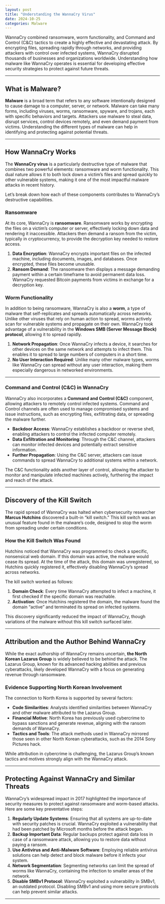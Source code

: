 ```yaml
---
layout: post
title: "Understanding the WannaCry Virus"
date: 2024-10-25
categories: Malware
---
```


WannaCry combined ransomware, worm functionality, and Command and Control (C&C) tactics to create a highly effective and devastating attack. By encrypting files, spreading rapidly through networks, and providing attackers with control over infected systems, WannaCry disrupted thousands of businesses and organizations worldwide. Understanding how malware like WannaCry operates is essential for developing effective security strategies to protect against future threats.

---

## What is Malware?

**Malware** is a broad term that refers to any software intentionally designed to cause damage to a computer, server, or network. Malware can take many forms, including viruses, worms, ransomware, spyware, and trojans, each with specific behaviors and targets. Attackers use malware to steal data, disrupt services, control devices remotely, and even demand payment from victims. Understanding the different types of malware can help in identifying and protecting against potential threats.

---

## How WannaCry Works

The **WannaCry virus** is a particularly destructive type of malware that combines two powerful elements: ransomware and worm functionality. This dual nature allows it to both lock down a victim’s files and spread quickly to other vulnerable systems, making it one of the most impactful malware attacks in recent history.

Let’s break down how each of these components contributes to WannaCry’s destructive capabilities.

### Ransomware

At its core, WannaCry is **ransomware**. Ransomware works by encrypting the files on a victim’s computer or server, effectively locking down data and rendering it inaccessible. Attackers then demand a ransom from the victim, typically in cryptocurrency, to provide the decryption key needed to restore access.

1. **Data Encryption**: WannaCry encrypts important files on the infected machine, including documents, images, and databases. Once encrypted, these files become unusable.
2. **Ransom Demand**: The ransomware then displays a message demanding payment within a certain timeframe to avoid permanent data loss. WannaCry requested Bitcoin payments from victims in exchange for a decryption key.

### Worm Functionality

In addition to being ransomware, WannaCry is also a **worm**, a type of malware that self-replicates and spreads automatically across networks. Unlike other viruses that rely on human action to spread, worms actively scan for vulnerable systems and propagate on their own. WannaCry took advantage of a vulnerability in the **Windows SMB (Server Message Block) protocol**, allowing it to spread rapidly.

1. **Network Propagation**: Once WannaCry infects a device, it searches for other devices on the same network and attempts to infect them. This enables it to spread to large numbers of computers in a short time.
2. **No User Interaction Required**: Unlike many other malware types, worms like WannaCry can spread without any user interaction, making them especially dangerous in networked environments.

---

### Command and Control (C&C) in WannaCry

WannaCry also incorporates a **Command and Control (C&C)** component, allowing attackers to remotely control infected systems. Command and Control channels are often used to manage compromised systems and issue instructions, such as encrypting files, exfiltrating data, or spreading the malware further.

- **Backdoor Access**: WannaCry establishes a backdoor or reverse shell, enabling attackers to control the infected computer remotely.
- **Data Exfiltration and Monitoring**: Through the C&C channel, attackers can monitor infected devices and potentially extract sensitive information.
- **Further Propagation**: Using the C&C server, attackers can issue commands to spread WannaCry to additional systems within a network.

The C&C functionality adds another layer of control, allowing the attacker to monitor and manipulate infected machines actively, furthering the impact and reach of the attack.

---

## Discovery of the Kill Switch

The rapid spread of WannaCry was halted when cybersecurity researcher **Marcus Hutchins** discovered a built-in “kill switch.” This kill switch was an unusual feature found in the malware’s code, designed to stop the worm from spreading under certain conditions.

### How the Kill Switch Was Found

Hutchins noticed that WannaCry was programmed to check a specific, nonsensical web domain. If this domain was active, the malware would cease its spread. At the time of the attack, this domain was unregistered, so Hutchins quickly registered it, effectively disabling WannaCry’s spread across networks.

The kill switch worked as follows:

1. **Domain Check**: Every time WannaCry attempted to infect a machine, it first checked if the specific domain was reachable.
2. **Activation**: Once Hutchins registered the domain, the malware found the domain “active” and terminated its spread on infected systems. 

This discovery significantly reduced the impact of WannaCry, though variations of the malware without this kill switch surfaced later.

---

## Attribution and the Author Behind WannaCry

While the exact authorship of WannaCry remains uncertain, **the North Korean Lazarus Group** is widely believed to be behind the attack. The Lazarus Group, known for its advanced hacking abilities and previous cyberattacks, likely developed WannaCry with a focus on generating revenue through ransomware.

### Evidence Supporting North Korean Involvement

The connection to North Korea is supported by several factors:

- **Code Similarities**: Analysts identified similarities between WannaCry and other malware attributed to the Lazarus Group.
- **Financial Motive**: North Korea has previously used cybercrime to bypass sanctions and generate revenue, aligning with the ransom demands of WannaCry.
- **Tactics and Tools**: The attack methods used in WannaCry mirrored those seen in other North Korean cyberattacks, such as the 2014 Sony Pictures hack.

While attribution in cybercrime is challenging, the Lazarus Group’s known tactics and motives strongly align with the WannaCry attack.

---

## Protecting Against WannaCry and Similar Threats

WannaCry’s widespread impact in 2017 highlighted the importance of security measures to protect against ransomware and worm-based attacks. Here are some key preventative steps:

1. **Regularly Update Systems**: Ensuring that all systems are up-to-date with security patches is crucial. WannaCry exploited a vulnerability that had been patched by Microsoft months before the attack began.
2. **Backup Important Data**: Regular backups protect against data loss in case of a ransomware attack, allowing you to restore data without paying a ransom.
3. **Use Antivirus and Anti-Malware Software**: Employing reliable antivirus solutions can help detect and block malware before it infects your system.
4. **Network Segmentation**: Segmenting networks can limit the spread of worms like WannaCry, containing the infection to smaller areas of the network.
5. **Disable SMBv1 Protocol**: WannaCry exploited a vulnerability in SMBv1, an outdated protocol. Disabling SMBv1 and using more secure protocols can help prevent similar attacks.

---
